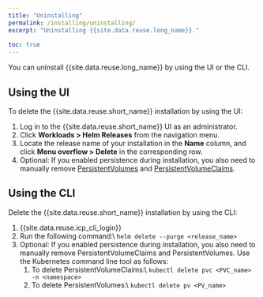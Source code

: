 ```yaml
---
title: "Uninstalling"
permalink: /installing/uninstalling/
excerpt: "Uninstalling {{site.data.reuse.long_name}}."
 
toc: true
---
```


You can uninstall {{site.data.reuse.long_name}} by using the UI or the CLI.

## Using the UI

To delete the {{site.data.reuse.short_name}} installation by using the UI:

1. Log in to the {{site.data.reuse.short_name}} UI as an administrator.
2. Click **Workloads > Helm Releases** from the navigation menu.
3. Locate the release name of your installation in the **Name** column, and click **Menu overflow > Delete** in the corresponding row.
4. Optional: If you enabled persistence during installation, you also need to manually remove  [PersistentVolumes](https://www-03preprod.ibm.com/support/knowledgecenter/SSBS6K_3.1.0/manage_cluster/delete_volume.html) and [PersistentVolumeClaims](https://www-03preprod.ibm.com/support/knowledgecenter/SSBS6K_3.1.0/manage_cluster/delete_app_volume.html).


## Using the CLI

Delete the {{site.data.reuse.short_name}} installation by using the CLI:

1. {{site.data.reuse.icp_cli_login}}
2. Run the following command:\\
   `helm delete --purge <release_name>`
3. Optional: If you enabled persistence during installation, you also need to manually remove PersistentVolumeClaims and PersistentVolumes. Use the Kubernetes command line tool as follows:
    1. To delete PersistentVolumeClaims:\\
       `kubectl delete pvc <PVC_name> -n <namespace>`
    2. To delete PersistentVolumes:\\
       `kubectl delete pv <PV_name>`
